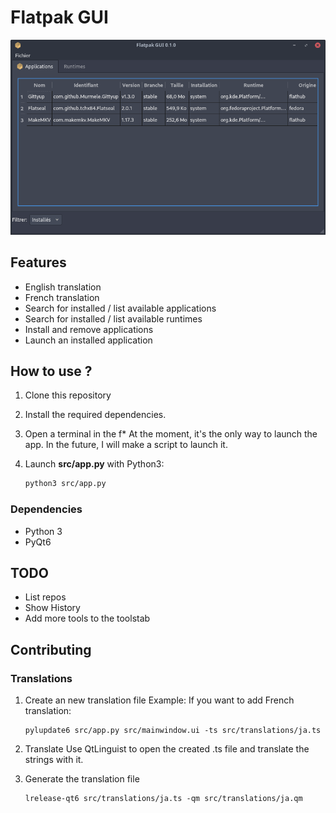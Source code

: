 # Flatpak GUI
![](docs/imgs/2023-06-05_14-37-26.png)

## Features
- English translation
- French translation
- Search for installed / list available applications
- Search for installed / list available runtimes
- Install and remove applications
- Launch an installed application

## How to use ?
1. Clone this repository

2. Install the required dependencies.

3. Open a terminal in the f* At the moment, it's the only way to launch the app. In the future, I will make a script to launch it.

4. Launch **src/app.py** with Python3:

   ```sh
   python3 src/app.py
   ```

### Dependencies
- Python 3
- PyQt6


## TODO
- List repos
- Show History
- Add more tools to the toolstab

## Contributing

### Translations

1. Create an new translation file
   Example: If you want to add French translation:

   ```
   pylupdate6 src/app.py src/mainwindow.ui -ts src/translations/ja.ts
   ```

2. Translate
   Use QtLinguist to open the created .ts file and translate the strings with it.

3. Generate the translation file

   ```
   lrelease-qt6 src/translations/ja.ts -qm src/translations/ja.qm
   ```

   

